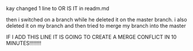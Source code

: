 kay changed 1 line to OR IS IT in readm.md

then i switched on a branch while he deleted it on the master branch. i also deleted it on my branch and then tried to merge my branch into the master







IF I ADD THIS LINE IT IS GOING TO CREATE A MERGE CONFLICT IN 10 MINUTES!!!!!!!!